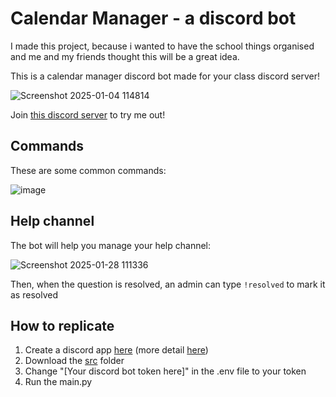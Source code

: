 # Calendar Manager - a discord bot

I made this project, because i wanted to have the school things organised and me and my friends thought this will be a great idea.

This is a calendar manager discord bot made for your class discord server!

![Screenshot 2025-01-04 114814](https://github.com/user-attachments/assets/0111bece-daad-4bb5-83fb-00cde16dd67a)

Join [this discord server](https://discord.gg/grmSf58G) to try me out!

## Commands
These are some common commands:

![image](https://github.com/user-attachments/assets/2a9d5c45-8bc8-45bb-aaec-1ffda37ab437)

## Help channel
The bot will help you manage your help channel:

![Screenshot 2025-01-28 111336](https://github.com/user-attachments/assets/a37efd8b-2f5c-498b-875a-f59d2db49352)

Then, when the question is resolved, an admin can type `!resolved` to mark it as resolved

## How to replicate

1. Create a discord app [here](https://discord.com/developers/applications?new_application=true) (more detail [here](https://discordpy.readthedocs.io/en/stable/discord.html))
2. Download the [src](https://github.com/anton2026gamca/CalendarManagerDiscordBot/tree/main/src) folder
3. Change "[Your discord bot token here]" in the .env file to your token
4. Run the main.py
